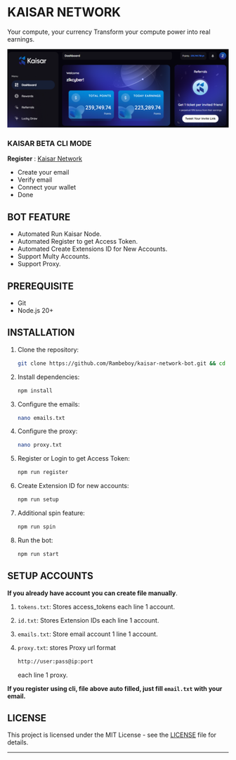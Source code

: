 # KAISAR NETWORK

Your compute, your currency
Transform your compute power into real earnings.

![banner](assets/image.png)

### KAISAR BETA CLI MODE

**Register** : [Kaisar Network](https://zero.kaisar.io/register?ref=AHcqPu181)

- Create your email
- Verify email
- Connect your wallet
- Done

## BOT FEATURE

- Automated Run Kaisar Node.
- Automated Register to get Access Token.
- Automated Create Extensions ID for New Accounts.
- Support Multy Accounts.
- Support Proxy.

## PREREQUISITE

- Git
- Node.js 20+

## INSTALLATION

1. Clone the repository:
   ```bash
   git clone https://github.com/Rambeboy/kaisar-network-bot.git && cd kaisar-network-bot
   ```
2. Install dependencies:
   ```bash
   npm install
   ```
3. Configure the emails:
   ```bash
   nano emails.txt
   ```
4. Configure the proxy:
   ```bash
   nano proxy.txt
   ```
5. Register or Login to get Access Token:
   ```bash
   npm run register
   ```
6. Create Extension ID for new accounts:
   ```bash
   npm run setup
   ```
7. Additional spin feature:
   ```bash
   npm run spin
   ```
9. Run the bot:
   ```bash
   npm run start
   ```

## SETUP ACCOUNTS

**If you already have account you can create file manually**.
1. `tokens.txt`: Stores access_tokens each line 1 account.
2. `id.txt`: Stores Extension IDs each line 1 account.
3. `emails.txt`: Store email account 1 line 1 account.
4. `proxy.txt`: stores Proxy url format

   ```bash
   http://user:pass@ip:port
   ```
   each line 1 proxy.

**If you register using cli, file above auto filled, just fill `email.txt` with your email.**

## LICENSE

This project is licensed under the MIT License - see the [LICENSE](LICENSE) file for details.

---
